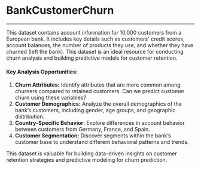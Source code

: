 # BankCustomerChurn
---
This dataset contains account information for 10,000 customers from a European bank. It includes key details such as customers' credit scores, account balances, the number of products they use, and whether they have churned (left the bank). This dataset is an ideal resource for conducting churn analysis and building predictive models for customer retention.

#### Key Analysis Opportunities:
1. **Churn Attributes:** Identify attributes that are more common among churners compared to retained customers. Can we predict customer churn using these variables?
2. **Customer Demographics:** Analyze the overall demographics of the bank’s customers, including gender, age groups, and geographic distribution.
3. **Country-Specific Behavior:** Explore differences in account behavior between customers from Germany, France, and Spain.
4. **Customer Segmentation:** Discover segments within the bank’s customer base to understand different behavioral patterns and trends.

This dataset is valuable for building data-driven insights on customer retention strategies and predictive modeling for churn prediction.
